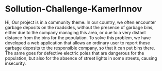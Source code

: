 # Sollution-Challenge-KamerInnov
Hi,
Our project is in a community theme. In our country, we often encounter garbage deposits on the roadsides, without the presence of garbage bins, either due to the company managing this area, or due to a very distant distance from the bins for the population. To solve this problem, we have developed a web application that allows an ordinary user to report these garbage deposits to the responsible company, so that it can put bins there. 
The same goes for defective electric poles that are dangerous for the population, but also for the absence of street lights in some streets, causing insecurity.

